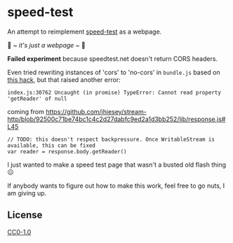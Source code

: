 # speed-test

An attempt to reimplement [speed-test](https://github.com/sindresorhus/speed-test) as a webpage.

:rose: ~ _it's just a webpage_ ~ :rose:

**Failed experiment** because speedtest.net doesn't return CORS headers.

Even tried rewriting instances of 'cors' to 'no-cors' in `bundle.js` based on [this hack](https://github.com/SamyPesse/gitkit-js/issues/3#issuecomment-233470219), but that raised another error:

```
index.js:30762 Uncaught (in promise) TypeError: Cannot read property 'getReader' of null
```

coming from https://github.com/jhiesey/stream-http/blob/92500c71be74bc1c4c2d27dabfc9ed2a1d3bb252/lib/response.js#L45

```
// TODO: this doesn't respect backpressure. Once WritableStream is available, this can be fixed
var reader = response.body.getReader()
```

I just wanted to make a speed test page that wasn't a busted old flash thing 😖

If anybody wants to figure out how to make this work, feel free to go nuts, I am giving up.

## License

[CC0-1.0](https://spdx.org/licenses/CC0-1.0.html)

